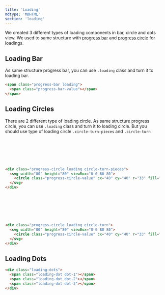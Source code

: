 ```yaml
---
title: 'Loading'
mdtype: 'MDHTML'
section: 'loading'
---
```


We created 3 different types of loading components in bar, circle and dots view. We used to same structure with [progress bar](/docs/progress 'progress bar') and [progress circle](/docs/progress 'progress circle') for loadings.


## Loading Bar

As same structure progress bar, you can use `.loading` class and turn it to loading bar.

<div class="gra-s-wrapper">
  <span class="progress-bar loading">
    <span class="progress-bar-value"></span>
  </span>
</div>

```html
<span class="progress-bar loading">
  <span class="progress-bar-value"></span>
</span>
```

## Loading Circles

There are 2 different type of loading circle. As same structure progress circle, you can use `.loading` class and turn it to loading circle. But you should use type of loading circle `.circle-turn-pieces` and `.circle-turn`

<div class="gra-s-wrapper">
  <div class="progress-circle loading circle-turn-pieces">
    <svg width="80" height="80" viewBox="0 0 80 80">
      <circle class="progress-circle-value" cx="40" cy="40" r="33" fill="none"></circle>
    </svg>
  </div>
</div>

```html
<div class="progress-circle loading circle-turn-pieces">
  <svg width="80" height="80" viewBox="0 0 80 80">
    <circle class="progress-circle-value" cx="40" cy="40" r="33" fill="none"></circle>
  </svg>
</div>
```

<div class="gra-s-wrapper">
  <div class="progress-circle loading circle-turn">
    <svg width="80" height="80" viewBox="0 0 80 80">
      <circle class="progress-circle-value" cx="40" cy="40" r="33" fill="none"></circle>
    </svg>
  </div>
</div>

```html
<div class="progress-circle loading circle-turn">
  <svg width="80" height="80" viewBox="0 0 80 80">
    <circle class="progress-circle-value" cx="40" cy="40" r="33" fill="none"></circle>
  </svg>
</div>
```

## Loading Dots

<div class="gra-s-wrapper">
  <div class="loading-dots">
    <span class="loading-dot dot-1"></span>
    <span class="loading-dot dot-2"></span>
    <span class="loading-dot dot-3"></span>
  </div>
</div>

```html
<div class="loading-dots">
  <span class="loading-dot dot-1"></span>
  <span class="loading-dot dot-2"></span>
  <span class="loading-dot dot-3"></span>
</div>
```

